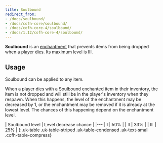 ```yaml
---
title: Soulbound
redirect_from:
- /docs/soulbound/
- /docs/cofh-core/soulbound/
- /docs/cofh-core-4/soulbound/
- /docs/1.12/cofh-core-4/soulbound/
---
```


**Soulbound** is an [enchantment](https://minecraft.wiki/w/Enchanting)
that prevents items from being dropped when a player dies. Its maximum level is
III.


Usage
-----

Soulbound can be applied to any item.

When a player dies with a Soulbound enchanted item in their inventory, the item
is not dropped and will still be in the player's inventory when they respawn.
When this happens, the level of the enchantment may be decreased by 1, or the
enchantment may be removed if it is already at the lowest level. The chances of
this happening depend on the enchantment level.

| Soulbound level | Level decrease chance |
|---
| I | 50% |
| II | 33% |
| III | 25% |
{:.uk-table .uk-table-striped .uk-table-condensed .uk-text-small .cofh-table-compress}

